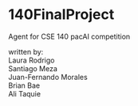 # 140FinalProject
Agent for CSE 140 pacAI competition

written by:  
Laura Rodrigo  
Santiago Meza  
Juan-Fernando Morales  
Brian Bae  
Ali Taquie   
